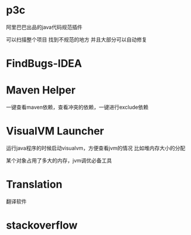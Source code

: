 # **p3c**

阿里巴巴出品的java代码规范插件

可以扫描整个项目 找到不规范的地方 并且大部分可以自动修复

# **FindBugs-IDEA**



# **Maven Helper**

一键查看maven依赖，查看冲突的依赖，一键进行exclude依赖

# **VisualVM Launcher**

运行java程序的时候启动visualvm，方便查看jvm的情况 比如堆内存大小的分配

某个对象占用了多大的内存，jvm调优必备工具





# **Translation**

翻译软件



# stackoverflow



